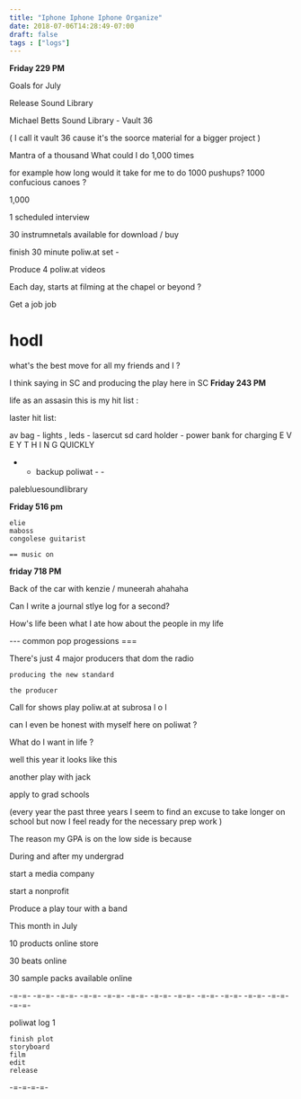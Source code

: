 ```yaml
---
title: "Iphone Iphone Iphone Organize"
date: 2018-07-06T14:28:49-07:00
draft: false
tags : ["logs"]
---
```


**Friday 229 PM**


Goals for July

Release Sound Library

Michael Betts Sound Library - Vault 36

( I call it vault 36 cause it's the soorce material for a bigger project )


Mantra of a thousand
What could I do 1,000 times

for example how long would it take for me to do 1000 pushups? 1000 confucious canoes ?


1,000

1 scheduled interview

30 instrumnetals available for download / buy


finish 30 minute poliw.at set -

Produce 4 poliw.at videos  



Each day, starts at filming at the chapel or beyond ?

Get a job job



# hodl


what's the best move for all my friends and I ?

I think saying in SC and producing the play here in SC
**Friday 243 PM**

life as an assasin this is my hit list :

laster hit list:

av bag -
  lights , leds
    - lasercut sd card holder
    - power bank for charging E V E Y T H I N G QUICKLY

 - - backup poliwat - -

palebluesoundlibrary

**Friday 516 pm**

```
elie
maboss
congolese guitarist

== music on

```
**friday 718 PM**

Back of the car with kenzie / muneerah ahahaha


Can I write a journal stlye log for a second?

How's life been what I ate how about the people in my life

---  common pop progessions ===

There's just 4 major producers that dom the radio


```
producing the new standard

the producer
```


Call for shows play poliw.at at subrosa l o l


can I even be honest with myself here on poliwat ?

What do I want in life ?

well this year it looks like this

another play with jack

apply to grad schools

(every year the past three years I seem to find an excuse to take longer on school but now I feel ready for the necessary prep work )

The reason my GPA is on the low side is because

During and after my undergrad

start a media company

start a nonprofit

Produce a play
tour with a band


This month in July

10 products online store

30 beats online

30 sample packs available online

-=-=- -=-=- -=-=- -=-=- -=-=- -=-=- -=-=- -=-=- -=-=- -=-=- -=-=- -=-=- -=-=-


 poliwat log 1

    finish plot
    storyboard
    film
    edit
    release

-=-=-=-=-
